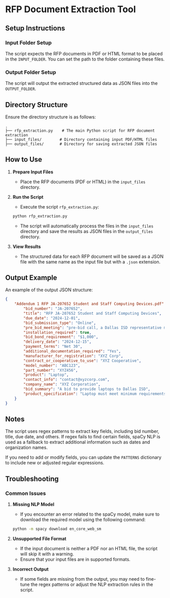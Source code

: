 # RFP Document Extraction Tool

## Setup Instructions

### Input Folder Setup
The script expects the RFP documents in PDF or HTML format to be placed in the `INPUT_FOLDER`. You can set the path to the folder containing these files.

### Output Folder Setup
The script will output the extracted structured data as JSON files into the `OUTPUT_FOLDER`.

## Directory Structure
Ensure the directory structure is as follows:
```
.
├── rfp_extraction.py    # The main Python script for RFP document extraction
├── input_files/        # Directory containing input PDF/HTML files
├── output_files/       # Directory for saving extracted JSON files
```

## How to Use

1. **Prepare Input Files**
   - Place the RFP documents (PDF or HTML) in the `input_files` directory.

2. **Run the Script**
   - Execute the script `rfp_extraction.py`:
   ```bash
   python rfp_extraction.py
   ```
   - The script will automatically process the files in the `input_files` directory and save the results as JSON files in the `output_files` directory.

3. **View Results**
   - The structured data for each RFP document will be saved as a JSON file with the same name as the input file but with a `.json` extension.

## Output Example
An example of the output JSON structure:

```json
{
    "Addendum 1 RFP JA-207652 Student and Staff Computing Devices.pdf": {
        "bid_number": "JA-207652",
        "title": "RFP JA-207652 Student and Staff Computing Devices",
        "due_date": "2024-12-01",
        "bid_submission_type": "Online",
        "pre_bid_meeting": "pre-bid call, a Dallas ISD representative mentioned OEM warranty only...",
        "installation_required": true,
        "bid_bond_requirement": "$1,000",
        "delivery_date": "2024-12-15",
        "payment_terms": "Net 30",
        "additional_documentation_required": "Yes",
        "manufacturer_for_registration": "XYZ Corp",
        "contract_or_cooperative_to_use": "XYZ Cooperative",
        "model_number": "ABC123",
        "part_number": "XYZ456",
        "product": "Laptop",
        "contact_info": "contact@xyzcorp.com",
        "company_name": "XYZ Corporation",
        "bid_summary": "A bid to provide laptops to Dallas ISD",
        "product_specification": "Laptop must meet minimum requirements for educational use."
    }
}
```

## Notes
The script uses regex patterns to extract key fields, including bid number, title, due date, and others. If regex fails to find certain fields, spaCy NLP is used as a fallback to extract additional information such as dates and organization names.

If you need to add or modify fields, you can update the `PATTERNS` dictionary to include new or adjusted regular expressions.

## Troubleshooting

### Common Issues

1. **Missing NLP Model**
   - If you encounter an error related to the spaCy model, make sure to download the required model using the following command:
   ```bash
   python -m spacy download en_core_web_sm
   ```

2. **Unsupported File Format**
   - If the input document is neither a PDF nor an HTML file, the script will skip it with a warning.
   - Ensure that your input files are in supported formats.

3. **Incorrect Output**
   - If some fields are missing from the output, you may need to fine-tune the regex patterns or adjust the NLP extraction rules in the script.
